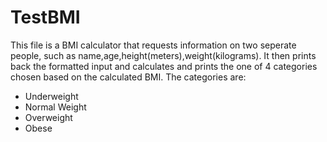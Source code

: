 # TestBMI

This file is a BMI calculator that requests information on two seperate people, such as name,age,height(meters),weight(kilograms).
It then prints back the formatted input and calculates and prints the one of 4 categories chosen based on the calculated BMI.
The categories are:
* Underweight
* Normal Weight
* Overweight
* Obese